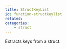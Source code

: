 ```yaml
---
title: StructKeyList
id: function-structkeylist
related:
categories:
    - struct
---
```


Extracts keys from a struct.